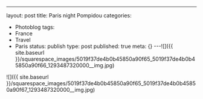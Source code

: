 ---
layout: post
title: Paris night Pompidou
categories:
- Photoblog
tags:
- France
- Travel
- Paris
status: publish
type: post
published: true
meta: {}
---![]({{ site.baseurl }}/squarespace_images/5019f37de4b0b45850a90f65_5019f37de4b0b45850a90f66_1293487320000__img.jpg)
  

  
   
![]({{ site.baseurl }}/squarespace_images/5019f37de4b0b45850a90f65_5019f37de4b0b45850a90f67_1293487320000__img.jpg)
